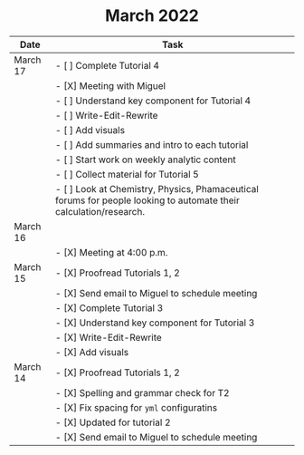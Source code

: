 # <center>March 2022</center>

|  Date  |  Task |
| ------ | ------| 
| March 17  | - [ ] Complete Tutorial 4 |
|           | - [X] Meeting with Miguel |
|           | - [ ] Understand key component for Tutorial 4 |
|           | - [ ] Write-Edit-Rewrite |
|           | - [ ] Add visuals |
|           | - [ ] Add summaries and intro to each tutorial | 
|           | - [ ] Start work on weekly analytic content |
|           | - [ ] Collect material for Tutorial 5 |
|           | - [ ] Look at Chemistry, Physics, Phamaceutical forums for people looking to automate their calculation/research. |
| March 16  | |
|           | - [X] Meeting at 4:00 p.m.| 
| March 15  | - [X] Proofread Tutorials 1, 2 |
|           | - [X] Send email to Miguel to schedule meeting | 
|           | - [X] Complete Tutorial 3 |
|           | - [X] Understand key component for Tutorial 3 |
|           | - [X] Write-Edit-Rewrite |
|           | - [X] Add visuals |
| March 14  | - [X] Proofread Tutorials 1, 2 |
|           | -     [X] Spelling and grammar check for T2 |
|           | - [X] Fix spacing for ```yml``` configuratins |
|           |       - [X] Updated for tutorial 2                |
|           | - [X] Send email to Miguel to schedule meeting | 
